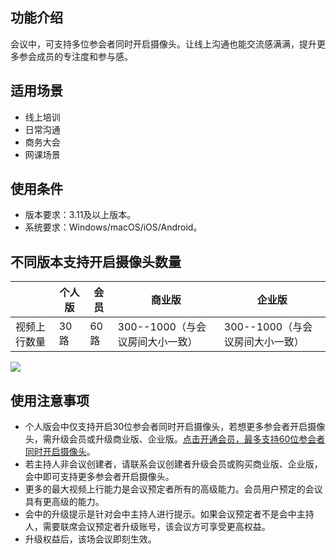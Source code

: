 ## 功能介绍
会议中，可支持多位参会者同时开启摄像头。让线上沟通也能交流感满满，提升更多参会成员的专注度和参与感。

## 适用场景
- 线上培训
- 日常沟通
- 商务大会
- 网课场景

## 使用条件
- 版本要求：3.11及以上版本。
- 系统要求：Windows/macOS/iOS/Android。

## 不同版本支持开启摄像头数量

||个人版|会员|商业版|企业版|
|-|-|-|-|-|
|视频上行数量|30路|60路|300--1000（与会议房间大小一致）|300--1000（与会议房间大小一致）|

![](https://qcloudimg.tencent-cloud.cn/raw/aaa9e9f1f848e6acb265037858f78d77.png)

## 使用注意事项
- 个人版会中仅支持开启30位参会者同时开启摄像头，若想更多参会者开启摄像头，需升级会员或升级商业版、企业版。[点击开通会员，最多支持60位参会者同时开启摄像头](https://meeting.tencent.com/buy?mid=web.p.topdh.djygm)。
- 若主持人非会议创建者，请联系会议创建者升级会员或购买商业版、企业版，会中即可支持更多参会者开启摄像头。
- 更多的最大视频上行能力是会议预定者所有的高级能力。会员用户预定的会议具有更高级的能力。
- 会中的升级提示是针对会中主持人进行提示。如果会议预定者不是会中主持人，需要联席会议预定者升级账号，该会议方可享受更高权益。
- 升级权益后，该场会议即刻生效。
